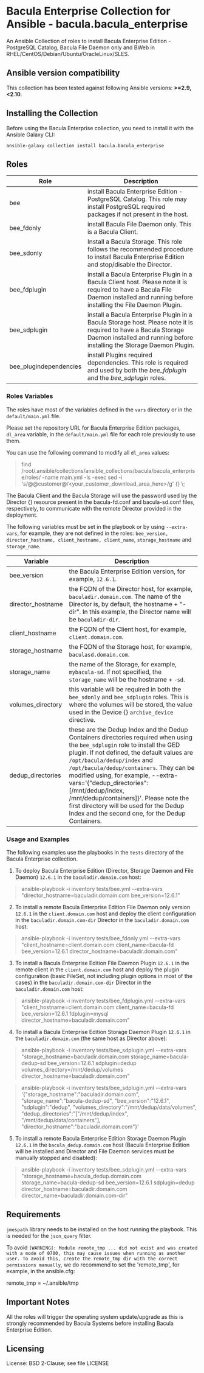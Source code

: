 # Bacula Enterprise Collection for Ansible - bacula.bacula_enterprise

An Ansible Collection of roles to install Bacula Enterprise Edition - PostgreSQL Catalog, Bacula File Daemon only and BWeb in RHEL/CentOS/Debian/Ubuntu/OracleLinux/SLES.

## Ansible version compatibility

This collection has been tested against following Ansible versions: **>=2.9,<2.10**.

## Installing the Collection

Before using the Bacula Enterprise collection, you need to install it with the Ansible Galaxy CLI:

    ansible-galaxy collection install bacula.bacula_enterprise

## Roles

Role | Description
-------- | ---------------------
bee | install Bacula Enterprise Edition - PostgreSQL Catalog. This role may install PostgreSQL required packages if not present in the host.
bee_fdonly | install Bacula File Daemon only. This is a Bacula Client.
bee_sdonly | Install a Bacula Storage. This role follows the recommended procedure to install Bacula Enterprise Edition and stop/disable the Director.
bee_fdplugin | install a Bacula Enterprise Plugin in a Bacula Client host. Please note it is required to have a Bacula File Daemon installed and running before installing the File Daemon Plugin.
bee_sdplugin | install a Bacula Enterprise Plugin in a Bacula Storage host. Please note it is required to have a Bacula Storage Daemon installed and running before installing the Storage Daemon Plugin.
bee_plugindependencies | install Plugins required dependencies. This role is required and used by both the *bee_fdplugin* and the *bee_sdplugin* roles.

### Roles Variables

The roles have most of the variables defined in the `vars` directory or in the `default/main.yml` file.

Please set the repository URL for Bacula Enterprise Edition packages, `dl_area` variable, in the `default/main.yml` file for each role previously to use them.

You can use the following command to modify all `dl_area` values:

> find /root/.ansible/collections/ansible_collections/bacula/bacula_enterprise/roles/ -name main.yml -ls -exec sed -i 's/@@customer@/<your_customer_download_area_here>/g' {} \\;

The Bacula Client and the Bacula Storage will use the password used by the Director {} resource present in the bacula-fd.conf and bacula-sd.conf files, respectively, to communicate with the remote Director provided in the deployment.

The following variables must be set in the playbook or by using `--extra-vars`, for example, they are not defined in the roles: `bee_version, director_hostname, client_hostname, client_name`, `storage_hostname` and `storage_name`.

Variable | Description
-------- | ---------------------
bee_version | the Bacula Enterprise Edition version, for example, `12.6.1`.
director_hostname | the FQDN of the Director host, for example, `baculadir.domain.com`. The name of the Director is, by default, the hostname + "-dir". In this example, the Director name will be `baculadir-dir`.
client_hostname | the FQDN of the Client host, for example, `client.domain.com`.
storage_hostname | the FQDN of the Storage host, for example, `baculasd.domain.com`.
storage_name | the name of the Storage, for example, `mybacula-sd`. If not specified, the `storage_name` will be the hostname + `-sd`.
volumes_directory | this variable will be required in both the `bee_sdonly` and `bee_sdplugin` roles. This is where the volumes will be stored, the value used in the Device {} `archive_device` directive.
dedup_directories | these are the Dedup Index and the Dedup Containers directories required when using the `bee_sdplugin` role to install the GED plugin. If not defined, the default values are `/opt/bacula/dedup/index` and `/opt/bacula/dedup/containers`. They can be modified using, for example, --extra-vars='{"dedup_directories": [/mnt/dedup/index, /mnt/dedup/containers]}'. Please note the first directory will be used for the Dedup Index and the second one, for the Dedup Containers.

### Usage and Examples

The following examples use the playbooks in the `tests` directory of the Bacula Enterprise collection.

1) To deploy Bacula Enterprise Edition (Director, Storage Daemon and File Daemon) `12.6.1` in the `baculadir.domain.com` host:

> ansible-playbook -i inventory tests/bee.yml --extra-vars "director_hostname=baculadir.domain.com bee_version=12.6.1"

2) To install a remote Bacula Enterprise Edition File Daemon only version `12.6.1` in the `client.domain.com` host and deploy the client configuration in the `baculadir.domain.com-dir` Director in the `baculadir.domain.com` host:

> ansible-playbook -i inventory tests/bee_fdonly.yml --extra-vars "client_hostname=client.domain.com client_name=bacula-fd bee_version=12.6.1 director_hostname=baculadir.domain.com"

3) To install a Bacula Enterprise Edition File Daemon Plugin `12.6.1` in the remote client in the `client.domain.com` host and deploy the plugin configuration (basic FileSet, not including plugin options in most of the cases) in the `baculadir.domain.com-dir` Director in the `baculadir.domain.com` host:

> ansible-playbook -i inventory tests/bee_fdplugin.yml --extra-vars "client_hostname=client.domain.com client_name=bacula-fd bee_version=12.6.1 fdplugin=mysql director_hostname=baculadir.domain.com"

4) To install a Bacula Enterprise Edition Storage Daemon Plugin `12.6.1` in the `baculadir.domain.com` (the same host as Director above):

> ansible-playbook -i inventory tests/bee_sdplugin.yml --extra-vars "storage_hostname=baculadir.domain.com storage_name=bacula-dedup-sd bee_version=12.6.1 sdplugin=dedup volumes_directory=/mnt/dedup/volumes director_hostname=baculadir.domain.com"

> ansible-playbook -i inventory tests/bee_sdplugin.yml --extra-vars '{"storage_hostname":"baculadir.domain.com",  "storage_name":"bacula-dedup-sd",  "bee_version":"12.6.1", "sdplugin":"dedup",  "volumes_directory":"/mnt/dedup/data/volumes",  "dedup_directories":"["/mnt/dedup/index", "/mnt/dedup/data/containers"],  "director_hostname":"baculadir.domain.com"}'

5) To install a remote Bacula Enterprise Edition Storage Daemon Plugin `12.6.1` in the `bacula_dedup.domain.com` host (Bacula Enterprise Edition will be installed and Director and File Daemon services must be manually stopped and disabled):

> ansible-playbook -i inventory tests/bee_sdplugin.yml --extra-vars "storage_hostname=bacula_dedup.domain.com storage_name=bacula-dedup-sd bee_version=12.6.1 sdplugin=dedup director_hostname=baculadir.domain.com director_name=baculadir.domain.com-dir"

## Requirements

`jmespath` library needs to be installed on the host running the playbook. This is needed for the `json_query` filter.

To avoid `[WARNING]: Module remote_tmp ... did not exist and was created with a mode of 0700, this may cause issues when running as another user. To avoid this, create the remote_tmp dir with the correct permissions
manually`, we do recommend to set the 'remote_tmp', for example, in the ansible.cfg:

remote_tmp = ~/.ansible/tmp

## Important Notes

All the roles will trigger the operating system update/upgrade as this is strongly recommended by Bacula Systems before installing Bacula Enterprise Edition.

## Licensing
License: BSD 2-Clause; see file LICENSE
